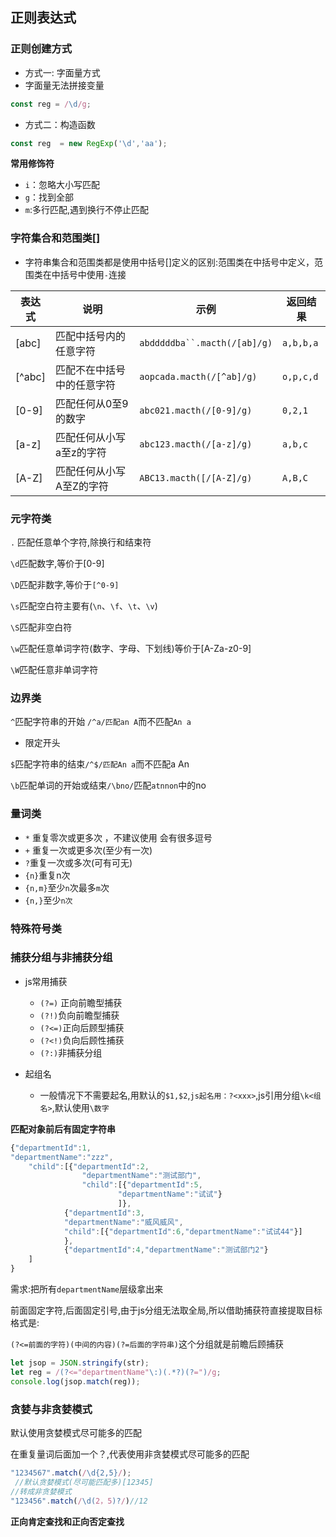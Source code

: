 ## 正则表达式

### 正则创建方式

- 方式一: 字面量方式
- 字面量无法拼接变量

```js
const reg = /\d/g;
```

- 方式二：构造函数

```js
const reg  = new RegExp('\d','aa');
```

**常用修饰符**

- `i`：忽略大小写匹配
- `g`：找到全部
- `m`:多行匹配,遇到换行不停止匹配

### 字符集合和范围类[]

- 字符串集合和范围类都是使用中括号[]定义的区别:范围类在中括号中定义，范围类在中括号中使用`-`连接

| 表达式 | 说明                       | 示例                         | 返回结果  |
| ------ | -------------------------- | ---------------------------- | --------- |
| [abc]  | 匹配中括号内的任意字符     | `abdddddba``.macth(/[ab]/g)` | `a,b,b,a` |
| [^abc] | 匹配不在中括号中的任意字符 | `aopcada.macth(/[^ab]/g)`    | `o,p,c,d` |
| [0-9]  | 匹配任何从0至9的数字       | `abc021.macth(/[0-9]/g)`     | `0,2,1`   |
| [a-z]  | 匹配任何从小写a至z的字符   | `abc123.macth(/[a-z]/g)`     | `a,b,c`   |
| [A-Z]  | 匹配任何从小写A至Z的字符   | `ABC13.macth([/[A-Z]/g)`     | `A,B,C`   |

### 元字符类

`.` 匹配任意单个字符,除换行和结束符

`\d`匹配数字,等价于[0-9]

`\D`匹配非数字,等价于`[^0-9]`

`\s`匹配空白符主要有(`\n`、`\f`、`\t`、`\v`)

`\S`匹配非空白符

`\w`匹配任意单词字符(数字、字母、下划线)等价于[A-Za-z0-9]

`\W`匹配任意非单词字符

### 边界类

`^`匹配字符串的开始 `/^a/匹配an A`而不匹配`An a `

- 限定开头

`$`匹配字符串的结束`/^$/匹配An a`而不匹配a An

`\b`匹配单词的开始或结束`/\bno/`匹配`atnnon`中的no

### 量词类

- `*` 重复零次或更多次 ，不建议使用 会有很多逗号
- `+` 重复一次或更多次(至少有一次)
- `?`重复一次或多次(可有可无)
- `{n}`重复n次
- `{n,m}`至少`n`次最多`m`次
- `{n,}`至少`n次`

### 特殊符号类



### 捕获分组与非捕获分组

- js常用捕获
  - `(?=)` 正向前瞻型捕获
  - `(?!)`负向前瞻型捕获
  - `(?<=)`正向后顾型捕获
  - `(?<!)`负向后顾性捕获
  - `(?:)`非捕获分组

- 起组名
  - 一般情况下不需要起名,用默认的`$1,$2`,`js起名用：?<xxx>`,js引用分组`\k<组名>`,默认使用`\数字`

**匹配对象前后有固定字符串**

```js
{"departmentId":1,
"departmentName":"zzz",
	"child":[{"departmentId":2,
				"departmentName":"测试部门",
				"child":[{"departmentId":5,
						"departmentName":"试试"}
						]},
			{"departmentId":3,
			"departmentName":"威风威风",
			"child":[{"departmentId":6,"departmentName":"试试44"}]
			},
			{"departmentId":4,"departmentName":"测试部门2"}
	]
}

```

需求:把所有`departmentName`层级拿出来

前面固定字符,后面固定引号,由于js分组无法取全局,所以借助捕获符直接提取目标格式是:

`(?<=前面的字符)(中间的内容)(?=后面的字符串)`这个分组就是前瞻后顾捕获

```js
let jsop = JSON.stringify(str);
let reg = /(?<="departmentName"\:)(.*?)(?=")/g;
console.log(jsop.match(reg));
```

### 贪婪与非贪婪模式

默认使用贪婪模式尽可能多的匹配

在重复量词后面加一个？,代表使用非贪婪模式尽可能多的匹配

```js
"1234567".match(/\d{2,5}/);
 //默认贪婪模式(尽可能匹配多)[12345]
//转成非贪婪模式
"123456".match(/\d(2，5)?/)//12
```

**正向肯定查找和正向否定查找**